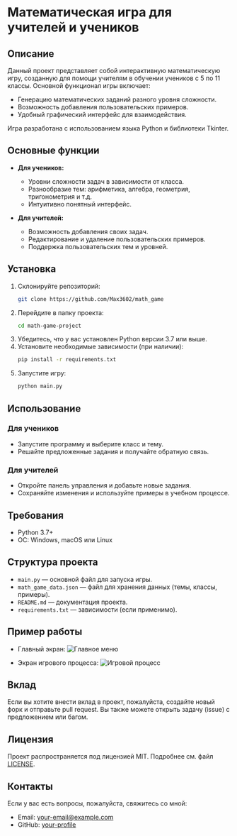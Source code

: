 # Математическая игра для учителей и учеников

## Описание

Данный проект представляет собой интерактивную математическую игру, созданную для помощи учителям в обучении учеников с 5 по 11 классы. Основной функционал игры включает:
- Генерацию математических заданий разного уровня сложности.
- Возможность добавления пользовательских примеров.
- Удобный графический интерфейс для взаимодействия.

Игра разработана с использованием языка Python и библиотеки Tkinter.

## Основные функции

- **Для учеников:**
  - Уровни сложности задач в зависимости от класса.
  - Разнообразие тем: арифметика, алгебра, геометрия, тригонометрия и т.д.
  - Интуитивно понятный интерфейс.

- **Для учителей:**
  - Возможность добавления своих задач.
  - Редактирование и удаление пользовательских примеров.
  - Поддержка пользовательских тем и уровней.

## Установка

1. Склонируйте репозиторий:
   ```bash
   git clone https://github.com/Max3602/math_game
   ```
2. Перейдите в папку проекта:
   ```bash
   cd math-game-project
   ```
3. Убедитесь, что у вас установлен Python версии 3.7 или выше.
4. Установите необходимые зависимости (при наличии):
   ```bash
   pip install -r requirements.txt
   ```
5. Запустите игру:
   ```bash
   python main.py
   ```

## Использование

### Для учеников
- Запустите программу и выберите класс и тему.
- Решайте предложенные задания и получайте обратную связь.

### Для учителей
- Откройте панель управления и добавьте новые задания.
- Сохраняйте изменения и используйте примеры в учебном процессе.

## Требования
- Python 3.7+
- ОС: Windows, macOS или Linux

## Структура проекта

- `main.py` — основной файл для запуска игры.
- `math_game_data.json` — файл для хранения данных (темы, классы, примеры).
- `README.md` — документация проекта.
- `requirements.txt` — зависимости (если применимо).

## Пример работы

- Главный экран:
  ![Главное меню](https://via.placeholder.com/600x400)

- Экран игрового процесса:
  ![Игровой процесс](https://via.placeholder.com/600x400)

## Вклад

Если вы хотите внести вклад в проект, пожалуйста, создайте новый форк и отправьте pull request. Вы также можете открыть задачу (issue) с предложением или багом.

## Лицензия

Проект распространяется под лицензией MIT. Подробнее см. файл [LICENSE](LICENSE).

## Контакты

Если у вас есть вопросы, пожалуйста, свяжитесь со мной:
- Email: your-email@example.com
- GitHub: [your-profile](https://github.com/your-profile)
